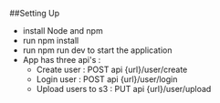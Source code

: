 ##Setting Up
* install Node and npm
* run npm install
* run npm run dev to start the application
* App has three api's : 
    * Create user : POST api {url}/user/create
    * Login user : POST api {url}/user/login
    * Upload users to s3 : PUT api {url}/user/upload